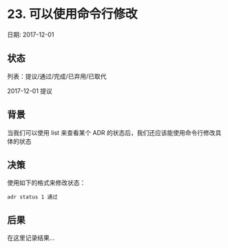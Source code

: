 # 23. 可以使用命令行修改

日期: 2017-12-01

## 状态

列表：提议/通过/完成/已弃用/已取代

2017-12-01 提议

## 背景

当我们可以使用 list 来查看某个 ADR 的状态后，我们还应该能使用命令行修改具体的状态

## 决策

使用如下的格式来修改状态：

```
adr status 1 通过
```

## 后果

在这里记录结果...
